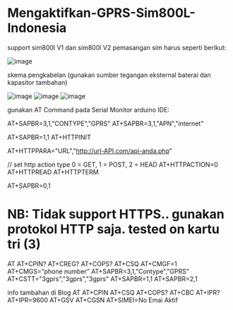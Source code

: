 # Mengaktifkan-GPRS-Sim800L-Indonesia
support sim800l V1 dan sim800l V2
pemasangan sim harus seperti berikut:

![image](https://user-images.githubusercontent.com/83158809/147747798-1d0c9b90-28c2-4ad1-b836-2ac97f0a1b0e.png)

skema pengkabelan (gunakan sumber tegangan eksternal baterai dan kapasitor tambahan)

![image](https://user-images.githubusercontent.com/83158809/147747862-718e2ea2-6c40-4813-b76f-28f66ae979a2.png)
![image](https://user-images.githubusercontent.com/83158809/147748048-f9d19a72-1cb8-4b6e-9243-14da14aedf53.png)
![image](https://user-images.githubusercontent.com/83158809/147748088-9ce74c4b-4f6c-4cb3-be08-165b85b57256.png)


gunakan AT Command pada Serial Monitor arduino IDE:

AT+SAPBR=3,1,"CONTYPE","GPRS"
AT+SAPBR=3,1,"APN","internet"

AT+SAPBR=1,1
AT+HTTPINIT

AT+HTTPPARA="URL","http://url-API.com/api-anda.php"

// set http action type 0 = GET, 1 = POST, 2 = HEAD
AT+HTTPACTION=0
AT+HTTPREAD
AT+HTTPTERM

AT+SAPBR=0,1

NB: Tidak support HTTPS.. gunakan protokol HTTP saja. tested on kartu tri (3)
==============================================================================================
AT
AT+CPIN?
AT+CREG?
AT+COPS?
AT+CSQ
AT+CMGF=1
AT+CMGS=”phone number”
AT+SAPBR=3,1,"Contype","GPRS" 
AT+CSTT="3gprs","3gprs","3gprs"
AT+SAPBR=1,1 
AT+SAPBR=2,1

info tambahan di Blog
AT
AT+CPIN
AT+CSQ
AT+COPS?
AT+CBC
AT+IPR?
AT+IPR=9600
AT+GSV
AT+CGSN
AT+SIMEI=No Emai Aktif
